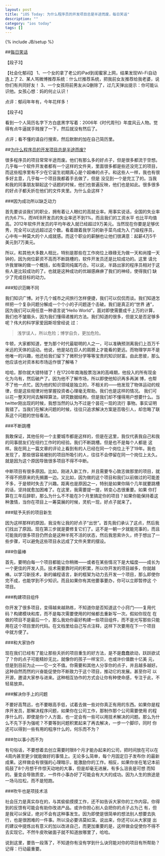 ```yaml
---
layout: post
title: "iOS Today: 为什么程序员的开发项目总是半途而废，每日笑话"
description: ""
category: "ios today"
tags: []
---
```

{% include JB/setup %}

##[每日笑话](http://mp.weixin.qq.com/s?__biz=MTE3MzE4MTAyMQ==&mid=202433165&idx=2&sn=266028ab645fb4fdbfb10b1eaf155430#rd)

【段子3】

【社会化郁闷】
1、一个女的拿了老公的iPad到闺蜜家上网，结果发现Wi-Fi自动连上了
2、某人骂微博推荐系统：什么烂推荐系统，把我前女友推荐给我老婆，说你们有共同好友！
3、一个女孩将前男友从Q删除了，过几天弹出提示：你可能认识他。女孩心想：妈的何止认识！

点评：郁闷年年有，今年花样多！

【段子4】

看到一个人简历名字下方白底黑字写着：2006年《时代周刊》年度风云人物。觉得有点牛逼就手贱搜了一下，然后就没有然后了。

点评；看不懂的请自行搜索，然后默默的加在自己简历里。

##[为什么程序员的开发项目总是半途而废?](http://mp.weixin.qq.com/s?__biz=MjM5OTM0MzIwMQ==&mid=202481051&idx=4&sn=f2e49b11c2e6e37dc311118a2a8acf7a#rd)

很多程序员的项目常常半途而废。他们有那么多的好点子，但是很多都流于空想。几乎每一个软件开发者都有一个这样的文件夹，里面很多都是些还没完工的项目，而这些程序里有不少在它诞生初期真心是个超棒的点子。和这些人一样，我也有很多好主意，几乎每一个项目我都着手去做了，但是 没见到一个是完工了的。当我和我的同事朋友聊起这个话题的时候，他们也普遍反映，他们也是如此。很多很多的好点子都夭折在他们的文件夹里。为什么会这样？

###因为成功所以缺乏动力

首先要谈谈我们的职业，拥有着让人眼红的高就业率。用事实说话，全国的失业率约为6.7%，而WEB开发员的失业率还不到1%。而且我们的工资水平 也比平均值高。2012年软件开发员的平均年收入就已经超过9万美元。当然现在你要是足够优秀，完全可以远远超过这个数。看着跟着我学习的新手菜鸟成为入 门级程序员，心中有一种莫大的个人成就感。而这个职业的薪酬也让他们很满意：起薪4万5千美元到7万美元。

所以，和其他大多数人相比，特别是那些在工作岗位上碌碌无为做一天和尚撞一天钟的，因为岗位薪资不高而不断跳槽的，软件开发员还是比较成功的。这里 请允许我冒昧的做一个概括，如有雷同纯属巧合。可以说，半路出家的程序员相对于这些人是比较成功的了。也就是这种成功的优越感麻痹了我们的神经，使得我们 缺少了完成目标的动力。

###知识范畴不同

我们知识广博。对于几个城市之间旅行怎样便捷，我们可以侃侃而谈。我们知道怎样把一个复杂问题分解成一个个小的子问题逐个击破。我们是真正的“世界 通”，因为我们可以用任意一种语言说“Hello World”，面对即使需要成千上万的计算，我们也不皱眉头，因为我们懂得递推的方法。我们知道的很多，但是又是否足够多呢？伟大的科学家爱因斯坦曾经说 过：

> 浅学误人，所以危险；博学自负，更加危险。

牛顿，大家都知道，誉为那个时代最聪明的人之一，可以准确预测离我们上百万千米远的天体的运动。他说，他是站在巨人的肩膀上才能看的更远。而物理学并不是他唯一的兴趣，他还给我们留下了微积分学等等宝贵的知识财富。由此思彼，那么他应该也对资本和市场运作很了解咯？

哈哈，那你就大错特错了！在1720年南海股票泡沫的高峰期，他投入的所有现金化为乌有，然后破产了。因为他不了解市场，所以即使他知识再多再渊 博，也帮不了他一点忙。因为他的知识领域是独立的，不相关的——他发现了物体运动的规律，但是这些规律对他掌握投资者心理毫无帮助。我们也是这样的情况。 我们可以花一整天时间去解释算法，研究数据结构，但是我们却不懂得用户想要什么。当twitter刚出现的时候，我想当然的认为不过是个昙花一现的流行 事物。事实证明我错了。当我们在解决问题的时候，往往只追求解决方案是否吸引人，却忽略了联系这个问题的世俗看法。

###不断跳槽

我敢保证，其他任何一个主要城市都是这样的，但是在这里，我仅代表我自己和我的同事朋友们在纽约工作时的经验。我们不断跳槽。但是也不是每个人都是 这样。我在网上一篇文章的评论上看到有的人已经在同一个岗位上干了19年。我也发现了，那些很容易被别的项目所吸引的人，往往不会停留在同一个岗位上太久。就是因为这个原因导致很多项目不得不中断。

中断项目有很多原因。比如，刚进入新工作，并且需要专心致志做那里的项目，就不得不把原来的先搁置一边。又比如，因为做的这个项目和我们以前做过的可能差不多，于是顿时失去了兴趣。距离也是原因之一，特别是如果你隔个几年就要跳槽的话，坚持就愈加困难了。在这里，我需要提一提，转变心态很重要。如果 你打算在三年后辞职，那么为什么不不能在3个月里搞定你的项目？如果你能保持着这种激情，当你在项目上一筹莫展的时候，灵机一现，好点子就来了。

###赋予夭折的项目新生

因为这样那样的原因，我没有让我的好点子“出世”。首先我们承认了这点，然后我们找出了原因。现在第三步就是要修复它们了。这不是一朝一夕就能完事的，而且可能我的很多项目仍然会是这种半死不活的状态，然后我思索许久，终于想出了一些步骤，可以避免这些项目永远成了文件夹里的摆设。

###你最棒

首先，要明白每一个项目都能让你稍微——或者在某些情况下是大幅度——成长为一个更佳的开发人员。技术需要靠时间的积累，所以你开发的项目越多，你就越棒。以学习新技术，新的编程语言，新的框架为动力去开发一个项目，那么即使你完不成，也能学到不少知识。而且如果你有其他要事要办，你可以立即暂停这 个项目。

###构建项目组件

你开发了很多项目，变得越来越熟练，不知道你是否知道这个小窍门——复用代码？构建模块和库，而不是每次需要使用的时候都去重新写一次。假如你现在 在做的项目不是最后一个，那么我劝你最好构建一些项目组件，而不是光写那些只能用在这个项目里的代码。在文档里给自己写点注释，这样下次要用在下一个项目 中就方便了。

###和大家协作

现在我们已经有了能让那些夭折的项目重生的好方法，是不是蠢蠢欲动，跃跃欲试了？你的点子可能精妙无比，就像你的孩子一样宝贝，也或许价值数十亿美 元，但是到目前为止——它一文不值。你需要和其他人分享你的点子，并且越多越好。这种自然而然的兴奋能促使你不断致力于这个项目，推动它的发展。甚至你可 以开源，邀请大家参与进来。这种相互协作的方式会让你有种使命感，专注于此，不轻易放弃。

###解决你手上的问题

不要好高骛远，也不要眼高手低，试着去做一些对你真正有用的东西。如果你是程序开发员，那解决程序问题，如果你在公司工作，那制作那个公司需要使用 的程序什么的，即使是你个人方面，也一定会有一些可以用技术解决的问题。那么为什么不先下手为强呢？不要等到问题积累起来了再去解决，一步一个脚印，同时 你还可以得到一些有用的程序什么的，何乐而不为？

###勿以事小而不为

有句俗话，不要想着去创立需要时限8个月才能办起来的公司，把时间放在可以在4周内甚至更少就能做好的事情上。无论多么简单，每个月固定日子发布你 的最新成果。这样做会有很强的心理暗示，能激励你的工作。相反，如果你坐在笔记本前捣鼓了8个月想干件惊天动地的大事，但是却毫无进展，有多么沮丧是可想 而知的。量变会导致质变，一件件小事办好了可能会有大大的成功。因为人生的旅途是一场马拉松，而不是短跑。

###吹牛也是项技术活

社会压力是真实存在的，与其偷偷摸摸工作，还不如告诉大家你的工作内容。你得到的反馈有可能会有助你改进产品。或许你担心别人会把你的点子占为己 有，但是我可以保证，绝对不会有这种事发生。因为即使是很简单的想法别人想要去执行，也是很困难的一件事。所以没必要讳莫如深。说出来，你还可以从大家提 出的建议中提炼出有意义的加以改进自己，而更加重要的是，这样做会促使你不得不去实现它。不然牛皮吹破面子就不知道放哪里了，哈哈。

说到这里，要告一段落了，不知道你有没有学到什么诀窍能对你的项目有所帮助？记得：行动最重要。
